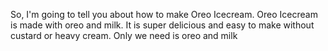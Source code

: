 So, I'm going to tell you about how to make Oreo Icecream.
Oreo Icecream is made with oreo and milk.
It is super delicious and easy to make without custard or heavy cream.
Only we need is oreo and milk

